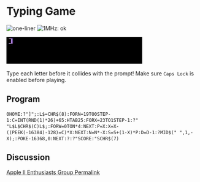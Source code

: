 # Typing Game

![one-liner](https://img.shields.io/badge/one--liner-orange) ![1MHz: ok](https://img.shields.io/badge/1MHz-ok-green)

![image](media/typing-game.gif "Typing Game GIF")

Type each letter before it collides with the prompt! Make sure `Caps Lock` is enabled before playing.

## Program

```
0HOME:?"]";:L$=CHR$(8):FORN=19TO0STEP-1:C=INT(RND(1)*26)+65:HTAB25:FORX=23TO1STEP-1:?" "L$L$CHR$(C)L$;:FORW=0TON*4:NEXT:P=X:X=X-((PEEK(-16384)-128)=C)*X:NEXT:N=N*-X:S=S+(1-X)*P:D=D-1:?MID$(" ",1,-X);:POKE-16368,0:NEXT:?:?"SCORE:"SCHR$(7)
```

## Discussion

[Apple II Enthusiasts Group Permalink](https://www.facebook.com/groups/5251478676/permalink/10158450424933677/)
